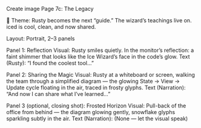Create image Page 7c: The Legacy

🎯 Theme: Rusty becomes the next “guide.” The wizard’s teachings live on. iced is cool, clean, and now shared.

Layout: Portrait, 2–3 panels

Panel 1: Reflection
Visual: Rusty smiles quietly. In the monitor’s reflection: a faint shimmer that looks like the Ice Wizard’s face in the code’s glow.
Text (Rusty): “I found the coolest tool...”

Panel 2: Sharing the Magic
Visual: Rusty at a whiteboard or screen, walking the team through a simplified diagram — the glowing State → View → Update cycle floating in the air, traced in frosty glyphs.
Text (Narration): “And now I can share what I’ve learned…”

Panel 3 (optional, closing shot): Frosted Horizon
Visual: Pull-back of the office from behind — the diagram glowing gently, snowflake glyphs sparkling subtly in the air.
Text (Narration): (None — let the visual speak)
